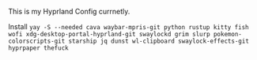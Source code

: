 This is my Hyprland Config currnetly.

Install `yay -S --needed cava waybar-mpris-git python rustup kitty fish wofi xdg-desktop-portal-hyprland-git swaylockd grim slurp pokemon-colorscripts-git starship jq dunst wl-clipboard swaylock-effects-git hyprpaper thefuck`
